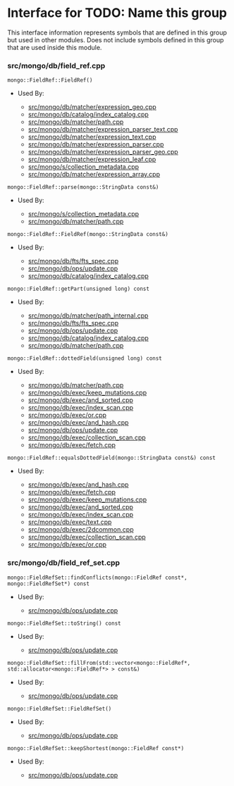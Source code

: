 
# Interface for TODO: Name this group
This interface information represents symbols that are defined in this group but used in other modules.  Does not include symbols defined in this group that are used inside this module.

### src/mongo/db/field\_ref.cpp

<div></div>

    mongo::FieldRef::FieldRef()

- Used By:

    - [src/mongo/db/matcher/expression\_geo.cpp](../../../../queries/core\_query\_system)
    - [src/mongo/db/catalog/index\_catalog.cpp](../../../../storage/storage\_layer\_structure)
    - [src/mongo/db/matcher/path.cpp](../../../../queries/core\_query\_system)
    - [src/mongo/db/matcher/expression\_parser\_text.cpp](../../../../queries/core\_query\_system)
    - [src/mongo/db/matcher/expression\_text.cpp](../../../../queries/core\_query\_system)
    - [src/mongo/db/matcher/expression\_parser.cpp](../../../../queries/core\_query\_system)
    - [src/mongo/db/matcher/expression\_parser\_geo.cpp](../../../../queries/core\_query\_system)
    - [src/mongo/db/matcher/expression\_leaf.cpp](../../../../queries/core\_query\_system)
    - [src/mongo/s/collection\_metadata.cpp](../../../../sharding/mongod\_sharding\_metadata)
    - [src/mongo/db/matcher/expression\_array.cpp](../../../../queries/core\_query\_system)

<div></div>

    mongo::FieldRef::parse(mongo::StringData const&)

- Used By:

    - [src/mongo/s/collection\_metadata.cpp](../../../../sharding/mongod\_sharding\_metadata)
    - [src/mongo/db/matcher/path.cpp](../../../../queries/core\_query\_system)

<div></div>

    mongo::FieldRef::FieldRef(mongo::StringData const&)

- Used By:

    - [src/mongo/db/fts/fts\_spec.cpp](../../../../queries/full\_text\_search\_module)
    - [src/mongo/db/ops/update.cpp](../../../../queries/core\_query\_system)
    - [src/mongo/db/catalog/index\_catalog.cpp](../../../../storage/storage\_layer\_structure)

<div></div>

    mongo::FieldRef::getPart(unsigned long) const

- Used By:

    - [src/mongo/db/matcher/path\_internal.cpp](../../../../queries/core\_query\_system)
    - [src/mongo/db/fts/fts\_spec.cpp](../../../../queries/full\_text\_search\_module)
    - [src/mongo/db/ops/update.cpp](../../../../queries/core\_query\_system)
    - [src/mongo/db/catalog/index\_catalog.cpp](../../../../storage/storage\_layer\_structure)
    - [src/mongo/db/matcher/path.cpp](../../../../queries/core\_query\_system)

<div></div>

    mongo::FieldRef::dottedField(unsigned long) const

- Used By:

    - [src/mongo/db/matcher/path.cpp](../../../../queries/core\_query\_system)
    - [src/mongo/db/exec/keep\_mutations.cpp](../../../../queries/core\_query\_system)
    - [src/mongo/db/exec/and\_sorted.cpp](../../../../queries/core\_query\_system)
    - [src/mongo/db/exec/index\_scan.cpp](../../../../queries/core\_query\_system)
    - [src/mongo/db/exec/or.cpp](../../../../queries/core\_query\_system)
    - [src/mongo/db/exec/and\_hash.cpp](../../../../queries/core\_query\_system)
    - [src/mongo/db/ops/update.cpp](../../../../queries/core\_query\_system)
    - [src/mongo/db/exec/collection\_scan.cpp](../../../../queries/core\_query\_system)
    - [src/mongo/db/exec/fetch.cpp](../../../../queries/core\_query\_system)

<div></div>

    mongo::FieldRef::equalsDottedField(mongo::StringData const&) const

- Used By:

    - [src/mongo/db/exec/and\_hash.cpp](../../../../queries/core\_query\_system)
    - [src/mongo/db/exec/fetch.cpp](../../../../queries/core\_query\_system)
    - [src/mongo/db/exec/keep\_mutations.cpp](../../../../queries/core\_query\_system)
    - [src/mongo/db/exec/and\_sorted.cpp](../../../../queries/core\_query\_system)
    - [src/mongo/db/exec/index\_scan.cpp](../../../../queries/core\_query\_system)
    - [src/mongo/db/exec/text.cpp](../../../../queries/core\_query\_system)
    - [src/mongo/db/exec/2dcommon.cpp](../../../../queries/core\_query\_system)
    - [src/mongo/db/exec/collection\_scan.cpp](../../../../queries/core\_query\_system)
    - [src/mongo/db/exec/or.cpp](../../../../queries/core\_query\_system)

### src/mongo/db/field\_ref\_set.cpp

<div></div>

    mongo::FieldRefSet::findConflicts(mongo::FieldRef const*, mongo::FieldRefSet*) const

- Used By:

    - [src/mongo/db/ops/update.cpp](../../../../queries/core\_query\_system)

<div></div>

    mongo::FieldRefSet::toString() const

- Used By:

    - [src/mongo/db/ops/update.cpp](../../../../queries/core\_query\_system)

<div></div>

    mongo::FieldRefSet::fillFrom(std::vector<mongo::FieldRef*, std::allocator<mongo::FieldRef*> > const&)

- Used By:

    - [src/mongo/db/ops/update.cpp](../../../../queries/core\_query\_system)

<div></div>

    mongo::FieldRefSet::FieldRefSet()

- Used By:

    - [src/mongo/db/ops/update.cpp](../../../../queries/core\_query\_system)

<div></div>

    mongo::FieldRefSet::keepShortest(mongo::FieldRef const*)

- Used By:

    - [src/mongo/db/ops/update.cpp](../../../../queries/core\_query\_system)
